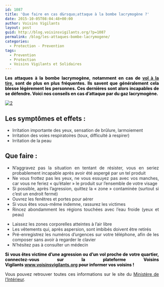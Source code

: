```yaml
---
id: 1087
title: 'Que faire en cas d&rsquo;attaque à la bombe lacrymogène ?'
date: 2015-10-05T08:04:48+00:00
author: Voisins Vigilants
layout: post
guid: http://blog.voisinsvigilants.org/?p=1087
permalink: /blog/les-attaques-bombe-lacrymogene/
categories:
  - Protection - Prevention
tags:
  - Prevention
  - Protection
  - Voisins Vigilants et Solidaires
---
```

<p style="text-align: justify;">
  <span style="color: #000000;"><strong>Les attaques à la bombe lacrymogène, notamment en cas de <a href="http://blog.voisinsvigilants.org/securite/2015/09/14/attention-tentez-pas-les-voleurs-tire/">vol à la tire</a>, sont de plus en plus fréquentes. Ils savent que généralement cela blesse légèrement les personnes. Ces dernières sont alors incapables de se défendre. Voici nos conseils en cas d&rsquo;attaque par du gaz lacrymogène.</strong></span>
</p>

<p style="text-align: justify;">
  <a href="./../../images/2015/09/22.png"><img class="aligncenter  wp-image-1088" src="./../../images/2015/09/22.png" alt="2" /></a>
</p>

<h2 class="block-content-head" style="text-align: justify;">
  <strong>Les symptômes et effets : </strong>
</h2>

<ul class="liste-puces" style="text-align: justify;">
  <li style="color: #282d32;">
    Irritation importante des yeux, sensation de brûlure, larmoiement
  </li>
  <li style="color: #282d32;">
    Irritation des voies respiratoires (toux, difficulté à respirer)
  </li>
  <li style="color: #282d32;">
    Irritation de la peau
  </li>
</ul>

<h2 class="text-normal" style="text-align: justify;">
  <strong>Que faire :</strong>
</h2>

<ul class="liste-puces" style="text-align: justify;">
  <li style="color: #282d32;">
    N&rsquo;aggravez pas la situation en tentant de résister, vous en seriez probablement incapable après avoir été aspergé par un tel produit
  </li>
  <li style="color: #282d32;">
    Ne vous frottez pas les yeux, ne vous essuyez pas avec vos manches, car vous ne feriez &laquo;&nbsp;qu’étaler&nbsp;&raquo; le produit sur l&rsquo;ensemble de votre visage
  </li>
  <li style="color: #282d32;">
    Si possible, après l&rsquo;agression, quittez la « zone » contaminée (surtout si c&rsquo;est un endroit fermé)
  </li>
  <li style="color: #282d32;">
    Ouvrez les fenêtres et portes pour aérer
  </li>
  <li style="color: #282d32;">
    Si vous êtes vous-même indemne, rassurez les victimes
  </li>
  <li style="color: #282d32;">
    Rincez abondamment les régions touchées avec l’eau froide (yeux et peau)
  </li>
</ul>

<ul class="liste-puces" style="text-align: justify;">
  <li style="color: #282d32;">
    Laissez les zones corporelles atteintes à l&rsquo;air libre
  </li>
  <li style="color: #282d32;">
    Les vêtements qui, après aspersion, sont imbibés doivent être retirés
  </li>
  <li style="color: #282d32;">
    Pré-enregistrez les numéros d’urgences sur votre téléphone, afin de les composer sans avoir à regarder le clavier
  </li>
  <li style="color: #282d32;">
    N&rsquo;hésitez pas à consulter un médecin
  </li>
</ul>

<p style="text-align: justify;">
  <strong><span style="color: #000000;">Si vous êtes victime d&rsquo;une agression ou d&rsquo;un vol proche de votre quartier, connectez-vous sur la plateforme Voisins Vigilants</span> <a href="http://www.voisinsvigilants.org">www.voisinsvigilants.org</a> <span style="color: #000000;">pour informer vos voisins ! </span></strong>
</p>

<p style="text-align: justify;">
  Vous pouvez retrouver toutes ces informations sur le site du <a href="http://www.prefecturedepolice.interieur.gouv.fr/Cespplussur/Actualites/Securite/Les-attaques-a-la-Lacrymogene">Ministère de l&rsquo;Intérieur</a>.
</p>
